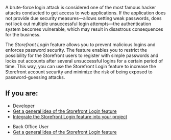 A brute-force login attack is considered one of the most famous hacker attacks conducted to get access to web applications. If the application does not provide due security measures—allows setting weak passwords, does not lock out multiple unsuccessful login attempts—the authentication system becomes vulnerable, which may result in disastrous consequences for the business.

The *Storefront Login* feature allows you to prevent malicious logins and enforces password security. The feature enables you to restrict the possibility for the Storefront users to register with simple passwords and locks out accounts after several unsuccessful logins for a certain period of time. This way, you can use the Storefront Login feature to increase the Storefront account security and minimize the risk of being exposed to password-guessing attacks.

## If you are:

<div class="mr-container">
    <div class="mr-list-container">
        <!-- col1 -->
        <div class="mr-col">
            <ul class="mr-list mr-list-green">
                <li class="mr-title">Developer</li>
                <li><a href="https://documentation.spryker.com/upcoming-release/docs/storefront-login-overview" class="mr-link">Get a general idea of the Storefront Login feature</a></li>
                <li><a href="" class="mr-link">Integrate the Storefront Login feature into your project</a></li>
            </ul>
        </div>
         <!-- col2 -->
        <div class="mr-col">
            <ul class="mr-list mr-list-blue">
                <li class="mr-title"> Back Office User</li>
                 <li><a href="https://documentation.spryker.com/upcoming-release/docs/storefront-login-overview" class="mr-link">Get a general idea of the Storefront Login feature</a></li>
               </ul>
        </div>
        </div>
</div>
